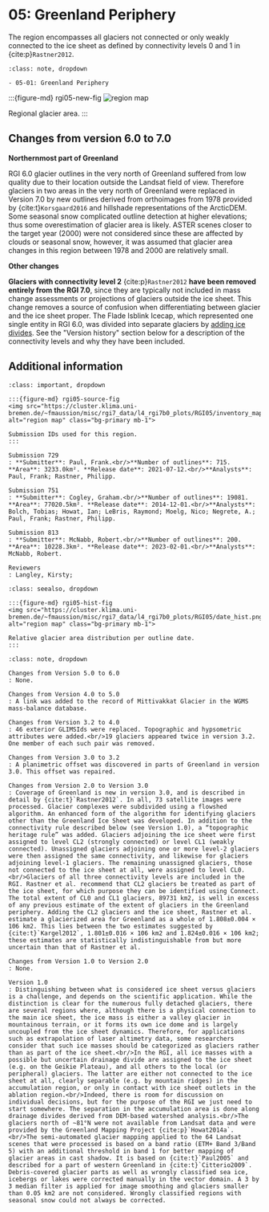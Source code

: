 # 05: Greenland Periphery

The region encompasses all glaciers not connected or only weakly connected to the ice sheet as defined by connectivity levels 0 and 1 in {cite:p}`Rastner2012`.

```{admonition} Subregions
:class: note, dropdown

- 05-01: Greenland Periphery

```

:::{figure-md} rgi05-new-fig
<img src="https://cluster.klima.uni-bremen.de/~fmaussion/misc/rgi7_data/l4_rgi7b0_plots/RGI05/isrgi6_map.jpeg" alt="region map" class="bg-primary mb-1">

Regional glacier area.
:::

## Changes from version 6.0 to 7.0

**Northernmost part of Greenland**

RGI 6.0 glacier outlines in the very north of Greenland suffered from low quality due to their location outside the Landsat field of view. Therefore glaciers in two areas in the very north of Greenland were replaced in Version 7.0 by new outlines derived from orthoimages from 1978 provided by {cite:t}`Korsgaard2016` and hillshade representations of the ArcticDEM. Some seasonal snow complicated outline detection at higher elevations; thus some overestimation of glacier area is likely. ASTER scenes closer to the target year (2000) were not considered since these are affected by clouds or seasonal snow, however, it was assumed that glacier area changes in this region between 1978 and 2000 are relatively small.

**Other changes**

**Glaciers with connectivity level 2** {cite:p}`Rastner2012` **have been removed entirely from the RGI 7.0**, since they are typically not included in mass change assessments or projections of glaciers outside the ice sheet. This change removes a source of confusion when differentiating between glacier and the ice sheet proper. The Flade Isblink Icecap, which represented one single entity in RGI 6.0, was divided into separate glaciers by [adding ice divides](https://github.com/GLIMS-RGI/rgi7_scripts/issues/39). See the "Version history" section below for a description of the connectivity levels and why they have been included.


## Additional information 

```{admonition} Data sources and analysts
:class: important, dropdown

:::{figure-md} rgi05-source-fig
<img src="https://cluster.klima.uni-bremen.de/~fmaussion/misc/rgi7_data/l4_rgi7b0_plots/RGI05/inventory_map.jpeg" alt="region map" class="bg-primary mb-1">

Submission IDs used for this region.
:::

Submission 729
: **Submitter**: Paul, Frank.<br/>**Number of outlines**: 715. **Area**: 3233.0km². **Release date**: 2021-07-12.<br/>**Analysts**: Paul, Frank; Rastner, Philipp.

Submission 751
: **Submitter**: Cogley, Graham.<br/>**Number of outlines**: 19081. **Area**: 77020.5km². **Release date**: 2014-12-01.<br/>**Analysts**: Bolch, Tobias; Howat, Ian; LeBris, Raymond; Moelg, Nico; Negrete, A.; Paul, Frank; Rastner, Philipp.

Submission 813
: **Submitter**: McNabb, Robert.<br/>**Number of outlines**: 200. **Area**: 10228.3km². **Release date**: 2023-02-01.<br/>**Analysts**: McNabb, Robert.

Reviewers
: Langley, Kirsty;

```

```{admonition} Outlines date distribution
:class: seealso, dropdown

:::{figure-md} rgi05-hist-fig
<img src="https://cluster.klima.uni-bremen.de/~fmaussion/misc/rgi7_data/l4_rgi7b0_plots/RGI05/date_hist.png" alt="region map" class="bg-primary mb-1">

Relative glacier area distribution per outline date.
:::

```

```{admonition} Version history
:class: note, dropdown

Changes from Version 5.0 to 6.0
: None.

Changes from Version 4.0 to 5.0
: A link was added to the record of Mittivakkat Glacier in the WGMS mass-balance database.

Changes from Version 3.2 to 4.0
: 46 exterior GLIMSIds were replaced. Topographic and hypsometric attributes were added.<br/>19 glaciers appeared twice in version 3.2. One member of each such pair was removed.

Changes from Version 3.0 to 3.2
: A planimetric offset was discovered in parts of Greenland in version 3.0. This offset was repaired.

Changes from Version 2.0 to Version 3.0
: Coverage of Greenland is new in version 3.0, and is described in detail by {cite:t}`Rastner2012`. In all, 73 satellite images were processed. Glacier complexes were subdivided using a flowshed algorithm. An enhanced form of the algorithm for identifying glaciers other than the Greenland Ice Sheet was developed. In addition to the connectivity rule described below (see Version 1.0), a “topographic heritage rule” was added. Glaciers adjoining the ice sheet were first assigned to level CL2 (strongly connected) or level CL1 (weakly connected). Unassigned glaciers adjoining one or more level-2 glaciers were then assigned the same connectivity, and likewise for glaciers adjoining level-1 glaciers. The remaining unassigned glaciers, those not connected to the ice sheet at all, were assigned to level CL0.<br/>Glaciers of all three connectivity levels are included in the RGI. Rastner et al. recommend that CL2 glaciers be treated as part of the ice sheet, for which purpose they can be identified using Connect. The total extent of CL0 and CL1 glaciers, 89731 km2, is well in excess of any previous estimate of the extent of glaciers in the Greenland periphery. Adding the CL2 glaciers and the ice sheet, Rastner et al. estimate a glacierized area for Greenland as a whole of 1.808±0.004 × 106 km2. This lies between the two estimates suggested by {cite:t}`Kargel2012`, 1.801±0.016 × 106 km2 and 1.824±0.016 × 106 km2; these estimates are statistically indistinguishable from but more uncertain than that of Rastner et al.

Changes from Version 1.0 to Version 2.0
: None.

Version 1.0
: Distinguishing between what is considered ice sheet versus glaciers is a challenge, and depends on the scientific application. While the distinction is clear for the numerous fully detached glaciers, there are several regions where, although there is a physical connection to the main ice sheet, the ice mass is either a valley glacier in mountainous terrain, or it forms its own ice dome and is largely uncoupled from the ice sheet dynamics. Therefore, for applications such as extrapolation of laser altimetry data, some researchers consider that such ice masses should be categorized as glaciers rather than as part of the ice sheet.<br/>In the RGI, all ice masses with a possible but uncertain drainage divide are assigned to the ice sheet (e.g. on the Geikie Plateau), and all others to the local (or peripheral) glaciers. The latter are either not connected to the ice sheet at all, clearly separable (e.g. by mountain ridges) in the accumulation region, or only in contact with ice sheet outlets in the ablation region.<br/>Indeed, there is room for discussion on individual decisions, but for the purpose of the RGI we just need to start somewhere. The separation in the accumulation area is done along drainage divides derived from DEM-based watershed analysis.<br/>The glaciers north of ~81°N were not available from Landsat data and were provided by the Greenland Mapping Project {cite:p}`Howat2014a`.<br/>The semi-automated glacier mapping applied to the 64 Landsat scenes that were processed is based on a band ratio (ETM+ Band 3/Band 5) with an additional threshold in band 1 for better mapping of glacier areas in cast shadow. It is based on {cite:t}`Paul2005` and described for a part of western Greenland in {cite:t}`Citterio2009`. Debris-covered glacier parts as well as wrongly classified sea ice, icebergs or lakes were corrected manually in the vector domain. A 3 by 3 median filter is applied for image smoothing and glaciers smaller than 0.05 km2 are not considered. Wrongly classified regions with seasonal snow could not always be corrected.

```